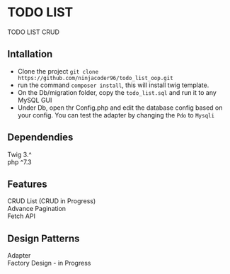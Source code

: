 # <h1>TODO LIST</h1>
TODO LIST CRUD 

<h2> Intallation </h2>
<ul>
<li>Clone the project <code>git clone https://github.com/ninjacoder96/todo_list_oop.git</code></li>
<li>run the command <code>composer install</code>, this will install twig template.</li>
<li>On the Db/migration folder, copy the <code>todo_list.sql</code> and run it to any MySQL GUI </li>
<li>Under Db, open thr Config.php and edit the database config based on your config. You can test the adapter by changing the <Code>Pdo</Code> to <code>Mysqli</code></li>
</ul>

<h2>Dependendies</h2>
Twig 3.^<br/>
php ^7.3<br/>

<h2>Features</h2>
CRUD List (CRUD in Progress)<br/>
Advance Pagination<br/>
Fetch API 

<h2>Design Patterns </h2>
Adapter<br/>
Factory Design - in Progress










